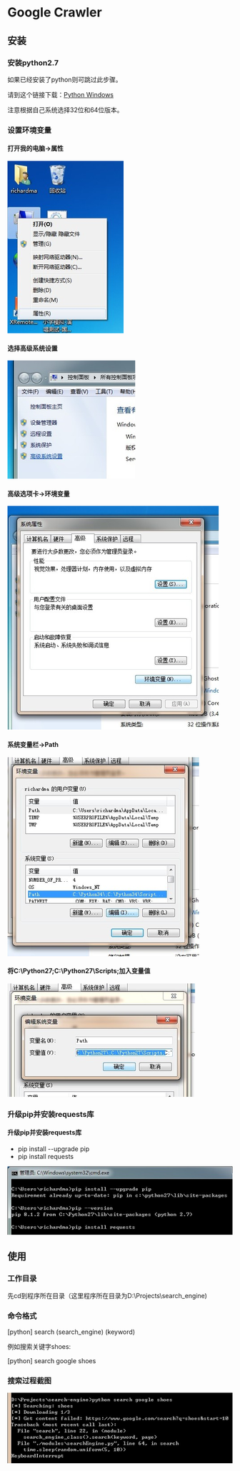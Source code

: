 # Google Crawler

## 安装

### 安装python2.7

如果已经安装了python则可跳过此步骤。

请到这个链接下载：[Python Windows](https://www.python.org/downloads/release/python-2711/)

注意根据自己系统选择32位和64位版本。

### 设置环境变量

#### 打开我的电脑->属性

![打开我的电脑->属性](./images/1.jpg)

#### 选择高级系统设置

![选择高级系统设置](./images/2.jpg)

#### 高级选项卡->环境变量

![高级选项卡->环境变量](./images/3.jpg)

#### 系统变量栏->Path

![系统变量栏->Path](./images/4.jpg)

#### 将C:\Python27\;C:\Python27\Scripts;加入变量值

![将C:\Python27\;C:\Python27\Scripts;加入变量值](./images/5.jpg)

### 升级pip并安装requests库

#### 升级pip并安装requests库

* pip install --upgrade pip
* pip install requests

![升级pip并安装requests库](./images/pip.jpg)

## 使用

### 工作目录

先cd到程序所在目录（这里程序所在目录为D:\Projects\search_engine\)

### 命令格式

[python] search (search_engine) (keyword)

例如搜索关键字shoes:

[python] search google shoes

### 搜索过程截图

![搜索过程截图](./images/search.jpg)
